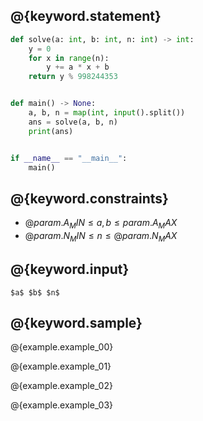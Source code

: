 ## @{keyword.statement}

``` python
def solve(a: int, b: int, n: int) -> int:
    y = 0
    for x in range(n):
        y += a * x + b
    return y % 998244353


def main() -> None:
    a, b, n = map(int, input().split())
    ans = solve(a, b, n)
    print(ans)


if __name__ == "__main__":
    main()
```

## @{keyword.constraints}

- $@{param.A_MIN} \leq a, b \leq {param.A_MAX}$
- $@{param.N_MIN} \leq n \leq @{param.N_MAX}$

## @{keyword.input}

```
$a$ $b$ $n$
```

## @{keyword.sample}

@{example.example_00}

@{example.example_01}

@{example.example_02}

@{example.example_03}
